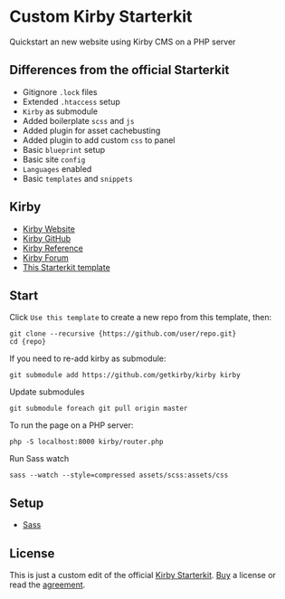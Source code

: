 # Custom Kirby Starterkit
Quickstart an new website using Kirby CMS on a PHP server

## Differences from the official Starterkit
- Gitignore `.lock` files
- Extended `.htaccess` setup
- `Kirby` as submodule
- Added boilerplate `scss` and `js`
- Added plugin for asset cachebusting
- Added plugin to add custom `css` to panel
- Basic `blueprint` setup
- Basic site `config`
- `Languages` enabled
- Basic `templates` and `snippets`

## Kirby
- [Kirby Website](https://getkirby.com)
- [Kirby GitHub](https://github.com/getkirby)
- [Kirby Reference](http://getkirby.com/docs/reference)
- [Kirby Forum](https://forum.getkirby.com)
- [This Starterkit template](https://github.com/moritzebeling/kirby-starterkit)

## Start
Click `Use this template` to create a new repo from this template, then:
```
git clone --recursive {https://github.com/user/repo.git}
cd {repo}
```
If you need to re-add kirby as submodule:
```
git submodule add https://github.com/getkirby/kirby kirby
```
Update submodules
```
git submodule foreach git pull origin master
```
To run the page on a PHP server:
```
php -S localhost:8000 kirby/router.php
```
Run Sass watch
```
sass --watch --style=compressed assets/scss:assets/css
```

## Setup
- [Sass](https://sass-lang.com/install)

## License
This is just a custom edit of the official [Kirby Starterkit](https://github.com/getkirby/starterkit). [Buy](https://getkirby.com/buy) a license or read the [agreement](https://getkirby.com/license).
